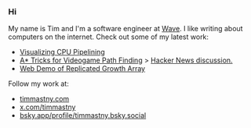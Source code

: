 ### Hi

My name is Tim and I'm a software engineer at [Wave](https://www.wave.com/en/).
I like writing about computers on the internet. Check out some of my latest work:
- [Visualizing CPU Pipelining](https://timmastny.com/blog/visualizing-cpu-pipelining/)
- [A* Tricks for Videogame Path Finding](https://timmastny.com/blog/a-star-tricks-for-videogame-path-finding/) > [Hacker News discussion.](https://news.ycombinator.com/item?id=38833658)
- [Web Demo of Replicated Growth Array](https://timmastny.com/rga/)


Follow my work at:
- [timmastny.com](https://timmastny.com)
- [x.com/timmastny](https://x.com/timmastny)
- [bsky.app/profile/timmastny.bsky.social](https://bsky.app/profile/timmastny.bsky.social)

